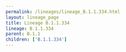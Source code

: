 ```yaml
---
permalink: /lineages/lineage_B.1.1.334.html
layout: lineage_page
title: Lineage B.1.1.334
lineage: B.1.1.334
parent: B.1.1
children: ['B.1.1.334']
---
```

